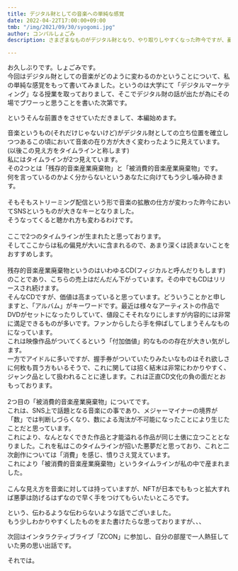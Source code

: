 ```yaml
---
title: デジタル財としての音楽への単純な感覚
date: 2022-04-22T17:00:00+09:00
tmb: "/img/2021/09/30/syogomi.jpg"
author: コンパルしょごみ
description: さまざまなものがデジタル財となり、やり取りしやすくなった昨今ですが、憂慮していることを少し書き記しました。

---
```

お久しぶりです。しょごみです。  
今回はデジタル財としての音楽がどのように変わるのかということについて、私の単純な感覚をもって書いてみました。というのは大学にて「デジタルマーケティング」なる授業を取っておりまして、そこでデジタル財の話が出たが為にその場でブワーっと思うことを書いた次第です。

というそんな前置きをさせていただきまして、本編始めます。

音楽というもの(それだけじゃないけど)がデジタル財としての立ち位置を確立しつつあるこの頃において音楽の在り方が大きく変わったように見えています。(以後この見え方をタイムラインと称します)⁡  
⁡私にはタイムラインが2つ見えています。⁡  
⁡その2つとは「残存的音楽産業廃棄物」と「被消費的音楽産業廃棄物」です。⁡  
⁡⁡何を言っているのかよく分からないというあなたに向けてもう少し噛み砕きます。⁡  
⁡⁡  
⁡そもそもストリーミング配信という形で音楽の拡散の仕方が変わった昨今においてSNSというものが大きなキーとなりました。⁡  
⁡そうなってくると聴かれ方も変わるわけです。⁡  
⁡⁡  
⁡ここで2つのタイムラインが生まれたと思っております。⁡  
⁡そしてここからは私の偏見が大いに含まれるので、あまり深くは読まないことをおすすめします。⁡  
⁡⁡  
⁡残存的音楽産業廃棄物というのはいわゆるCD(フィジカルと呼んだりもします)⁡のことであり、こちらの売上はだんだん下がっています。その中でもCDはリリースされ続けます。⁡  
そんなCDですが、価値は高まっていると思っています。どういうことかと申しますと、「アルバム」がキーワードです。最近は様々なアーティストの作品でDVDがセットになったりしていて、値段こそそれなりにしますが内容的には非常に満足できるものが多いです。ファンからしたら手を伸ばしてしまうそんなものになっています。⁡  
⁡これは映像作品がついてくるという「付加価値」的なものの存在が大きい気がします。⁡  
⁡一方でアイドルに多いですが、握手券がついていたりみたいなものはそれ欲しさに何枚も買う方もいるそうで、これに関しては招く結末は非常にわかりやすく、ジャンク品として扱われることに達します。これは正直CD文化の負の面だとおもっております。  
⁡⁡  
⁡2つ目の「被消費的音楽産業廃棄物」についてです。⁡  
⁡これは、SNS上で話題となる音楽にの事であり、メジャーマイナーの境界が「数」では判断しづらくなり、数による淘汰が不可能になったことにより生じたことだと思っています。⁡  
⁡これにより、なんとなくできた作品と才能溢れる作品が同じ土俵に立つこととなりました。⁡これを私はこのタイムラインが招いた悪夢だと思っており、これと二次創作については「消費」を感じ、憤りさえ覚えています。⁡  
⁡これにより「被消費的音楽産業廃棄物」というタイムラインが私の中で産まれました。⁡  
⁡⁡  
こんな見え方を音楽に対しては持っていますが、NFTが日本でももっと拡大すれば悪夢は防げるはずなので早く手をつけてもらいたいところです。⁡

という、伝わるような伝わらないような話でございました。  
もう少しわかりやすくしたものをまた書けたらな思っておりますが、、、

次回はインタラクティブライブ「ZCON」に参加し、自分の部屋で一人熱狂していた男の思い出話です。

それでは。